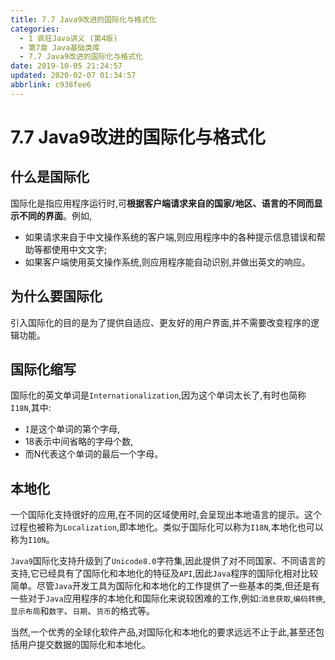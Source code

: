 ```yaml
---
title: 7.7 Java9改进的国际化与格式化
categories: 
  - 1 疯狂Java讲义 (第4版)
  - 第7章 Java基础类库
  - 7.7 Java9改进的国际化与格式化
date: 2019-10-05 21:24:57
updated: 2020-02-07 01:34:57
abbrlink: c938fee6
---
```

# 7.7 Java9改进的国际化与格式化 #
## 什么是国际化 ##
国际化是指应用程序运行时,可**根据客户端请求来自的国家/地区、语言的不同而显示不同的界面**。例如,
- 如果请求来自于中文操作系统的客户端,则应用程序中的各种提示信息错误和帮助等都使用中文文字;
- 如果客户端使用英文操作系统,则应用程序能自动识别,并做出英文的响应。

## 为什么要国际化 ##
引入国际化的目的是为了提供自适应、更友好的用户界面,并不需要改变程序的逻辑功能。
## 国际化缩写 ##
国际化的英文单词是`Internationalization`,因为这个单词太长了,有时也简称`I18N`,其中:
- `I`是这个单词的第个字母,
- 18表示中间省略的字母个数,
- 而N代表这个单词的最后一个字母。

## 本地化 ##
一个国际化支持很好的应用,在不同的区域使用时,会呈现出本地语言的提示。这个过程也被称为`Localization`,即本地化。类似于国际化可以称为`I18N`,本地化也可以称为`I10N`。

`Java9`国际化支持升级到了`Unicode8.0`字符集,因此提供了对不同国家、不同语言的支持,它已经具有了国际化和本地化的特征及`API`,因此`Java`程序的国际化相对比较简单。尽管`Java`开发工具为国际化和本地化的工作提供了一些基本的类,但还是有一些对于`Java`应用程序的本地化和国际化来说较困难的工作,例如:`消息获取`,`编码转换`,`显示布局`和`数字`、`日期`、`货币`的格式等。

当然,一个优秀的全球化软件产品,对国际化和本地化的要求远远不止于此,甚至还包括用户提交数据的国际化和本地化。



